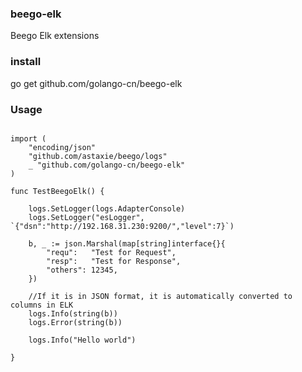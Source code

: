 ### beego-elk
Beego Elk extensions

### install
go get github.com/golango-cn/beego-elk

### Usage
```golang

import (
    "encoding/json"
    "github.com/astaxie/beego/logs"
    _ "github.com/golango-cn/beego-elk"
)

func TestBeegoElk() {

    logs.SetLogger(logs.AdapterConsole)
    logs.SetLogger("esLogger", `{"dsn":"http://192.168.31.230:9200/","level":7}`)
    
    b, _ := json.Marshal(map[string]interface{}{
        "requ":   "Test for Request",
        "resp":   "Test for Response",
        "others": 12345,
    })
    
    //If it is in JSON format, it is automatically converted to columns in ELK
    logs.Info(string(b))
    logs.Error(string(b))
    
    logs.Info("Hello world")

}

```

